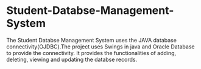 # Student-Databse-Management-System

The Student Databse Management System uses the JAVA database connectivity(OJDBC).The project uses Swings in java and Oracle Database to provide the connectivity.
It provides the functionalities of adding, deleting, viewing and updating the databse records.

